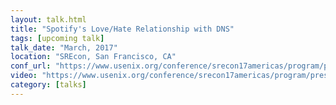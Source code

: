 ```yaml
---
layout: talk.html
title: "Spotify's Love/Hate Relationship with DNS"
tags: [upcoming talk]
talk_date: "March, 2017"
location: "SREcon, San Francisco, CA"
conf_url: "https://www.usenix.org/conference/srecon17americas/program/presentation/root"
video: "https://www.usenix.org/conference/srecon17americas/program/presentation/root"
category: [talks]
---
```


